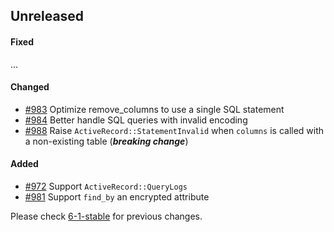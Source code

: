 ## Unreleased

#### Fixed

...

#### Changed

- [#983](https://github.com/rails-sqlserver/activerecord-sqlserver-adapter/pull/983) Optimize remove_columns to use a single SQL statement
- [#984](https://github.com/rails-sqlserver/activerecord-sqlserver-adapter/pull/984) Better handle SQL queries with invalid encoding
- [#988](https://github.com/rails-sqlserver/activerecord-sqlserver-adapter/pull/988) Raise `ActiveRecord::StatementInvalid` when `columns` is called with a non-existing table (***breaking change***)

#### Added

- [#972](https://github.com/rails-sqlserver/activerecord-sqlserver-adapter/pull/972) Support `ActiveRecord::QueryLogs`
- [#981](https://github.com/rails-sqlserver/activerecord-sqlserver-adapter/pull/981) Support `find_by` an encrypted attribute

Please check [6-1-stable](https://github.com/rails-sqlserver/activerecord-sqlserver-adapter/blob/6-1-stable/CHANGELOG.md) for previous changes.
